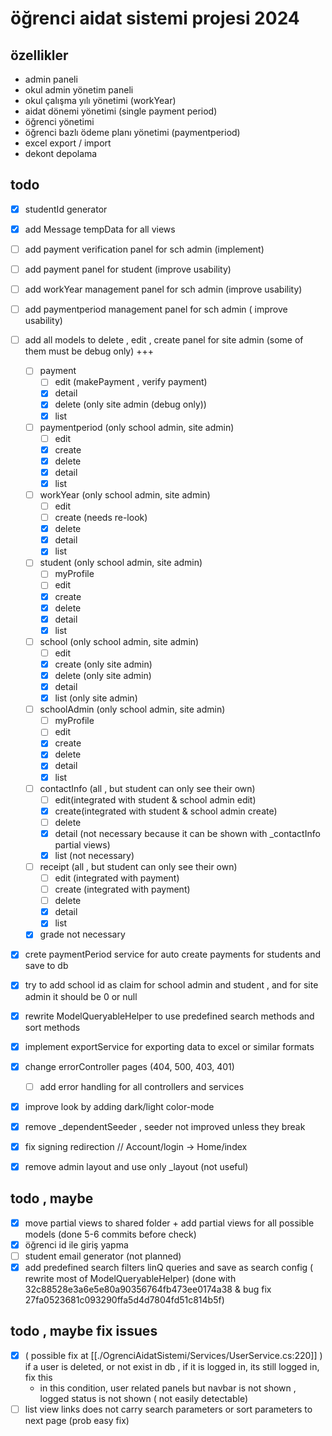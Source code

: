 # öğrenci aidat sistemi projesi 2024

## özellikler

- admin paneli
- okul admin yönetim paneli
- okul çalışma yılı yönetimi (workYear)
- aidat dönemi yönetimi (single payment period)
- öğrenci yönetimi
- öğrenci bazlı ödeme planı yönetimi (paymentperiod)
- excel export / import
- dekont depolama

## todo

- [X] studentId generator
- [x] add Message tempData for all views
- [ ] add payment verification panel for sch admin (implement)
- [ ] add payment panel for student (improve usability)
- [ ] add workYear management panel for sch admin (improve usability)
- [ ] add paymentperiod management panel for sch admin ( improve usability)
- [ ] add all models to delete , edit , create panel for site admin (some of them must be debug only) +++

    - [ ] payment
        - [ ] edit (makePayment , verify payment)
        - [x] detail
        - [x] delete (only site admin (debug only))
        - [x] list
    - [ ] paymentperiod (only school admin, site admin)
        - [ ] edit  
        - [x] create
        - [X] delete
        - [X] detail
        - [x] list
    - [ ] workYear  (only school admin, site admin)
        - [ ] edit  
        - [ ] create (needs re-look)
        - [X] delete
        - [X] detail
        - [x] list  
    - [ ] student  (only school admin, site admin)
        - [ ] myProfile
        - [ ] edit
        - [X] create
        - [X] delete
        - [x] detail
        - [x] list 
    - [ ] school (only school admin, site admin)
        - [ ] edit
        - [x] create   (only site admin)
        - [x] delete (only site admin)
        - [x] detail
        - [x] list (only site admin)
    - [ ] schoolAdmin (only school admin, site admin)
        - [ ] myProfile
        - [ ] edit
        - [x] create 
        - [x] delete
        - [X] detail
        - [x] list
    - [ ] contactInfo (all , but student can only see their own)
        - [ ] edit(integrated with student & school admin edit)
        - [X] create(integrated with student & school admin create)
        - [ ] delete
        - [X] detail (not necessary because it can be shown with _contactInfo partial views) 
        - [X] list (not necessary)
    - [ ] receipt (all , but student can only see their own)
        - [ ] edit (integrated with payment)
        - [ ] create (integrated with payment)
        - [ ] delete
        - [X] detail
        - [X] list
    - [X] grade not necessary

- [X] crete paymentPeriod service for auto create payments for students and save to db
- [X] try to add school id as claim for school admin and student , and for site admin it should be 0 or null
- [X] rewrite ModelQueryableHelper to use predefined search methods and sort methods
- [x] implement exportService for exporting data to excel or similar formats
- [x] change errorController pages (404, 500, 403, 401) 
    - [ ] add error handling for all controllers and services

- [x] improve look by adding dark/light color-mode

- [X] remove _dependentSeeder , seeder not improved unless they break

- [X] fix signing redirection // Account/login -> Home/index

- [X] remove admin layout and use only _layout (not useful)

## todo , maybe

- [X] move partial views to shared folder + add partial views for all possible models (done 5-6 commits before check)
- [X] öğrenci id ile giriş yapma 
- [ ] student email generator (not planned)
- [X] add predefined search filters linQ queries and save as search config ( rewrite most of ModelQueryableHelper) (done with 32c88528e3a6e5e80a90356764fb473ee0174a38 & bug fix 27fa0523681c093290ffa5d4d7804fd51c814b5f)

## todo , maybe fix issues

- [X] ( possible fix at [[./OgrenciAidatSistemi/Services/UserService.cs:220]] ) if a user is deleted, or not exist in db , if it is logged in, its still logged in, fix this
    - in this condition, user related panels but navbar is not shown , logged status is not shown ( not easily detectable)
- [ ] list view links does not carry search parameters or sort parameters to next page (prob easy fix)